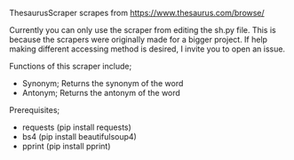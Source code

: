 ThesaurusScraper scrapes from https://www.thesaurus.com/browse/

Currently you can only use the scraper from editing the sh.py file. This is because the scrapers were originally made for a bigger project.
If help making different accessing method is desired, I invite you to open an issue.

Functions of this scraper include;
- Synonym; Returns the synonym of the word
- Antonym; Returns the antonym of the word

Prerequisites;
- requests (pip install requests)
- bs4 (pip install beautifulsoup4)
- pprint (pip install pprint)

